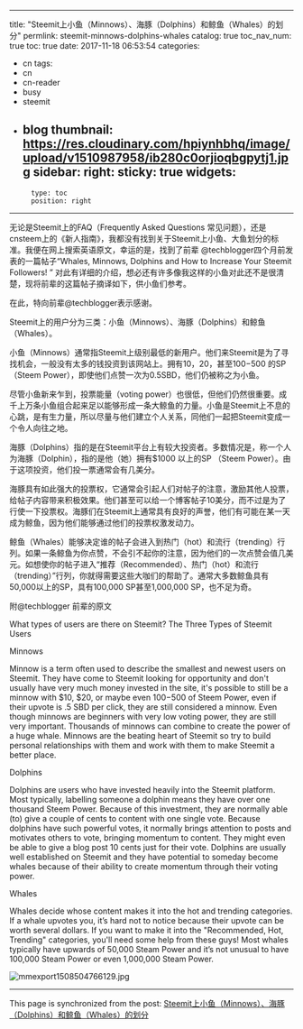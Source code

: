 
---
title: "Steemit上小鱼（Minnows）、海豚（Dolphins）和鲸鱼（Whales）的划分"
permlink: steemit-minnows-dolphins-whales
catalog: true
toc_nav_num: true
toc: true
date: 2017-11-18 06:53:54
categories:
- cn
tags:
- cn
- cn-reader
- busy
- steemit
- blog
thumbnail: https://res.cloudinary.com/hpiynhbhq/image/upload/v1510987958/ib280c0orjioqbgpytj1.jpg
sidebar:
    right:
        sticky: true
widgets:
    -
        type: toc
        position: right
---


无论是Steemit上的FAQ（Frequently Asked Questions 常见问题），还是cnsteem上的《新人指南》，我都没有找到关于Steemit上小鱼、大鱼划分的标准。我便在网上搜索英语原文，幸运的是，找到了前辈 @techblogger四个月前发表的一篇帖子“Whales, Minnows, Dolphins and How to Increase Your Steemit Followers! ” 对此有详细的介绍，想必还有许多像我这样的小鱼对此还不是很清楚，现将前辈的这篇帖子摘译如下，供小鱼们参考。

在此，特向前辈@techblogger表示感谢。

Steemit上的用户分为三类：小鱼（Minnows）、海豚（Dolphins）和鲸鱼（Whales）。

小鱼（Minnows）通常指Steemit上级别最低的新用户。他们来Steemit是为了寻找机会，一般没有太多的钱投资到该网站上。拥有$10，$20，甚至$100-$500 的SP （Steem Power），即使他们点赞一次为0.5SBD，他们仍被称之为小鱼。

尽管小鱼新来乍到，投票能量（voting power）也很低，但他们仍然很重要。成千上万条小鱼组合起来足以能够形成一条大鲸鱼的力量。小鱼是Steemit上不息的心跳，是有生力量，所以尽量与他们建立个人关系，同他们一起把Steemit变成一个令人向往之地。

海豚（Dolphins）指的是在Steemit平台上有较大投资者。多数情况是，称一个人为海豚（Dolphin），指的是他（她）拥有$1000 以上的SP （Steem Power）。由于这项投资，他们投一票通常会有几美分。

海豚具有如此强大的投票权，它通常会引起人们对帖子的注意，激励其他人投票，给帖子内容带来积极效果。他们甚至可以给一个博客帖子10美分，而不过是为了行使一下投票权。海豚们在Steemit上通常具有良好的声誉，他们有可能在某一天成为鲸鱼，因为他们能够通过他们的投票权激发动力。

鲸鱼（Whales）能够决定谁的帖子会进入到热门（hot）和流行（trending）行列。如果一条鲸鱼为你点赞，不会引不起你的注意，因为他们的一次点赞会值几美元。如想使你的帖子进入“推荐（Recommended）、热门（hot）和流行（trending）”行列，你就得需要这些大咖们的帮助了。通常大多数鲸鱼具有50,000以上的SP，具有100,000 SP甚至1,000,000 SP，也不足为奇。

附@techblogger 前辈的原文

What types of users are there on Steemit?
The Three Types of Steemit Users

Minnows

Minnow is a term often used to describe the smallest and newest users on Steemit. They have come to Steemit looking for opportunity and don't usually have very much money invested in the site, it's possible to still be a minnow with $10, $20, or maybe even $100-$500 of Steem Power, even if their upvote is .5 SBD per click, they are still considered a minnow.
Even though minnows are beginners with very low voting power, they are still very important. Thousands of minnows can combine to create the power of a huge whale. Minnows are the beating heart of Steemit so try to build personal relationships with them and work with them to make Steemit a better place.

Dolphins

Dolphins are users who have invested heavily into the Steemit platform. Most typically, labelling someone a dolphin means they have over one thousand Steem Power. Because of this investment, they are normally able (to) give a couple of cents to content with one single vote.
Because dolphins have such powerful votes, it normally brings attention to posts and motivates others to vote, bringing momentum to content. They might even be able to give a blog post 10 cents just for their vote. Dolphins are usually well established on Steemit and they have potential to someday become whales because of their ability to create momentum through their voting power.

Whales

Whales decide whose content makes it into the hot and trending categories. If a whale upvotes you, it’s hard not to notice because their upvote can be worth several dollars. If you want to make it into the "Recommended, Hot, Trending" categories, you'll need some help from these guys! Most whales typically have upwards of 50,000 Steam Power and it’s not unusual to have 100,000 Steam Power or even 1,000,000 Steam Power. 

![mmexport1508504766129.jpg](https://res.cloudinary.com/hpiynhbhq/image/upload/v1510987958/ib280c0orjioqbgpytj1.jpg)

- - -

This page is synchronized from the post: [Steemit上小鱼（Minnows）、海豚（Dolphins）和鲸鱼（Whales）的划分](https://steemit.com/@bring/steemit-minnows-dolphins-whales)
